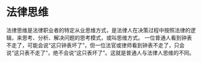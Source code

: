 # 法律思维

法律思维是法律职业者的特定从业思维方式，是法律人在决策过程中按照法律的逻辑，来思考、分析、解决问题的思考模式，或叫思维方式。 一位普通人看到钟表不走了，可能会说“这只钟表坏了”，但一位法官或律师看到钟表不走了，只会说“这只表不走了”，绝不会说“这只表坏了”。这就是普通人与法律人思维的不同。
